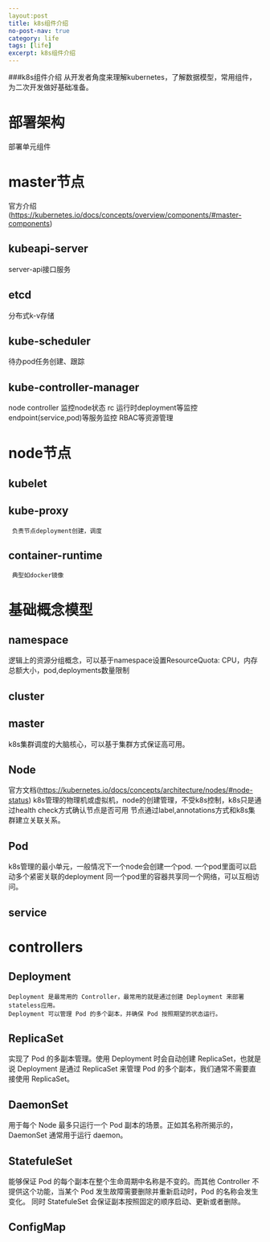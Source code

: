 ```yaml
---
layout:post
title: k8s组件介绍
no-post-nav: true
category: life
tags: [life]
excerpt: k8s组件介绍
---
```


###k8s组件介绍
从开发者角度来理解kubernetes，了解数据模型，常用组件，为二次开发做好基础准备。
# 部署架构

部署单元组件
  # master节点
  官方介绍(https://kubernetes.io/docs/concepts/overview/components/#master-components)
 
  ## kubeapi-server
   server-api接口服务
  ## etcd
   分布式k-v存储
  ## kube-scheduler
   待办pod任务创建、跟踪
  ## kube-controller-manager
   node controller 监控node状态
   rc 运行时deployment等监控
   endpoint(service,pod)等服务监控
   RBAC等资源管理
  # node节点
  ## kubelet
    
  ## kube-proxy 
     负责节点deployment创建，调度
     
  ## container-runtime
     典型如docker镜像
     
# 基础概念模型

## namespace
   逻辑上的资源分组概念，可以基于namespace设置ResourceQuota: CPU，内存总额大小，pod,deployments数量限制
   
## cluster
   
## master
   k8s集群调度的大脑核心，可以基于集群方式保证高可用。
## Node
  官方文档(https://kubernetes.io/docs/concepts/architecture/nodes/#node-status)
  k8s管理的物理机或虚拟机，node的创建管理，不受k8s控制，k8s只是通过health check方式确认节点是否可用
  节点通过label,annotations方式和k8s集群建立关联关系。
## Pod
  k8s管理的最小单元，一般情况下一个node会创建一个pod.
  一个pod里面可以启动多个紧密关联的deployment
  同一个pod里的容器共享同一个网络，可以互相访问。
  
## service
  
# controllers

## Deployment
    Deployment 是最常用的 Controller，最常用的就是通过创建 Deployment 来部署stateless应用。
    Deployment 可以管理 Pod 的多个副本，并确保 Pod 按照期望的状态运行。
    
## ReplicaSet 
  实现了 Pod 的多副本管理。使用 Deployment 时会自动创建 ReplicaSet，也就是说 Deployment 是通过 ReplicaSet 来管理 Pod 的多个副本，我们通常不需要直接使用 ReplicaSet。

## DaemonSet 
  用于每个 Node 最多只运行一个 Pod 副本的场景。正如其名称所揭示的，DaemonSet 通常用于运行 daemon。

## StatefuleSet 
  能够保证 Pod 的每个副本在整个生命周期中名称是不变的。而其他 Controller 不提供这个功能，当某个 Pod 发生故障需要删除并重新启动时，Pod 的名称会发生变化。
  同时 StatefuleSet 会保证副本按照固定的顺序启动、更新或者删除。

## ConfigMap

## 
